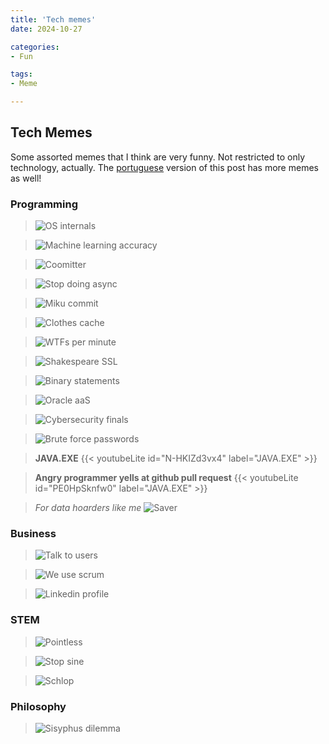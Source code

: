 ```yaml
---
title: 'Tech memes'
date: 2024-10-27

categories:
- Fun

tags:
- Meme

---
```

## Tech Memes

Some assorted memes that I think are very funny. Not restricted to only technology, actually.
The [portuguese](/pt-br/posts/tech-memes/) version of this post has more memes as well!


### Programming

>![OS internals](en/os_internals.jpg)

>![Machine learning accuracy](en/ml_accuracy.jpeg)

>![Coomitter](en/coomitter.jpg)

>![Stop doing async](en/stop_doing_async.jpg)

>![Miku commit](en/miku_commit.jpeg)

>![Clothes cache](en/clothes_cache.jpeg)

>![WTFs per minute](en/wtfs_per_minute.png)

>![Shakespeare SSL](en/shakespeare_ssl.jpg)

>![Binary statements](en/binary_statements.jpg)

>![Oracle aaS](en/oracle_ass.jpeg)

>![Cybersecurity finals](en/xkcdc_final_exam.png)

>![Brute force passwords](en/bruteforce.jpg)

>**JAVA.EXE**
{{< youtubeLite id="N-HKIZd3vx4" label="JAVA.EXE" >}}

>**Angry programmer yells at github pull request**
{{< youtubeLite id="PE0HpSknfw0" label="JAVA.EXE" >}}

>*For data hoarders like me*
>![Saver](en/saver.png)


### Business

>![Talk to users](en/talk_to_users.jpeg)

>![We use scrum](en/we_use_scrum.jpeg)

>![Linkedin profile](en/linkedin_profile.jpeg)


### STEM

>![Pointless](en/stem/pointless.jpeg)

>![Stop sine](en/stem/stop_sine.jpeg)

>![Schlop](en/stem/schlop.jpeg)


### Philosophy

>![Sisyphus dilemma](en/philosophy/sisyphus_dilemma.jpeg)
